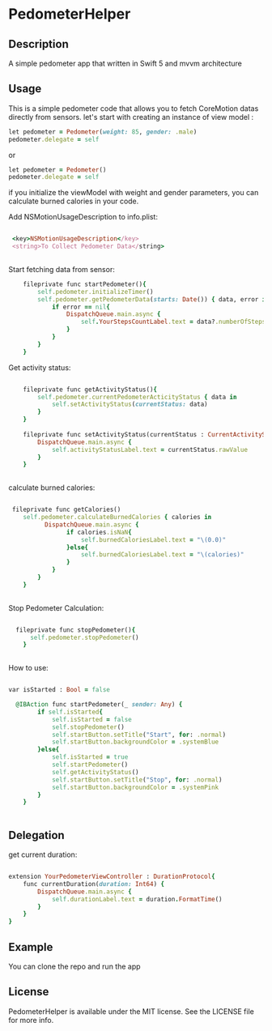 # PedometerHelper

## Description
A simple pedometer app that written in Swift 5 and mvvm architecture

## Usage
This is a simple pedometer code that allows you to fetch CoreMotion datas directly from sensors.
let's start with creating an instance of view model : 

```ruby
let pedometer = Pedometer(weight: 85, gender: .male)
pedometer.delegate = self
```

or 

```ruby
let pedometer = Pedometer()
pedometer.delegate = self
```

if you initialize the viewModel with weight and gender parameters, you can calculate burned calories in your code.

Add NSMotionUsageDescription to info.plist:

```ruby

 <key>NSMotionUsageDescription</key>
 <string>To Collect Pedometer Data</string>
  
```  

Start fetching data from sensor:

```ruby
    fileprivate func startPedometer(){
        self.pedometer.initializeTimer()
        self.pedometer.getPedometerData(starts: Date()) { data, error in
            if error == nil{
                DispatchQueue.main.async {
                    self.YourStepsCountLabel.text = data?.numberOfSteps.stringValue ?? "\(0)"
                }
            }
        }
    }
```
Get activity status:

```ruby

    fileprivate func getActivityStatus(){
        self.pedometer.currentPedometerActicityStatus { data in
            self.setActivityStatus(currentStatus: data)
        }
    }
    
    fileprivate func setActivityStatus(currentStatus : CurrentActivityStatus){
        DispatchQueue.main.async {
            self.activityStatusLabel.text = currentStatus.rawValue
        }
    }
    
```
calculate burned calories:

```ruby

 fileprivate func getCalories()
    self.pedometer.calculateBurnedCalories { calories in
          DispatchQueue.main.async {
                if calories.isNaN{
                    self.burnedCaloriesLabel.text = "\(0.0)"
                }else{
                    self.burnedCaloriesLabel.text = "\(calories)"
                }
            }
        }
    }
    
```

Stop Pedometer Calculation:

```ruby

  fileprivate func stopPedometer(){
      self.pedometer.stopPedometer()
    }
    
```

How to use:

```ruby

var isStarted : Bool = false

  @IBAction func startPedometer(_ sender: Any) {
        if self.isStarted{
            self.isStarted = false
            self.stopPedometer()
            self.startButton.setTitle("Start", for: .normal)
            self.startButton.backgroundColor = .systemBlue
        }else{
            self.isStarted = true
            self.startPedometer()
            self.getActivityStatus()
            self.startButton.setTitle("Stop", for: .normal)
            self.startButton.backgroundColor = .systemPink
        }
    }
    
```

## Delegation

get current duration:

```ruby

extension YourPedometerViewController : DurationProtocol{
    func currentDuration(duration: Int64) {
        DispatchQueue.main.async {
            self.durationLabel.text = duration.FormatTime()
        }
    } 
}

```

## Example

You can clone the repo and run the app

## License

PedometerHelper is available under the MIT license. See the LICENSE file for more info.



